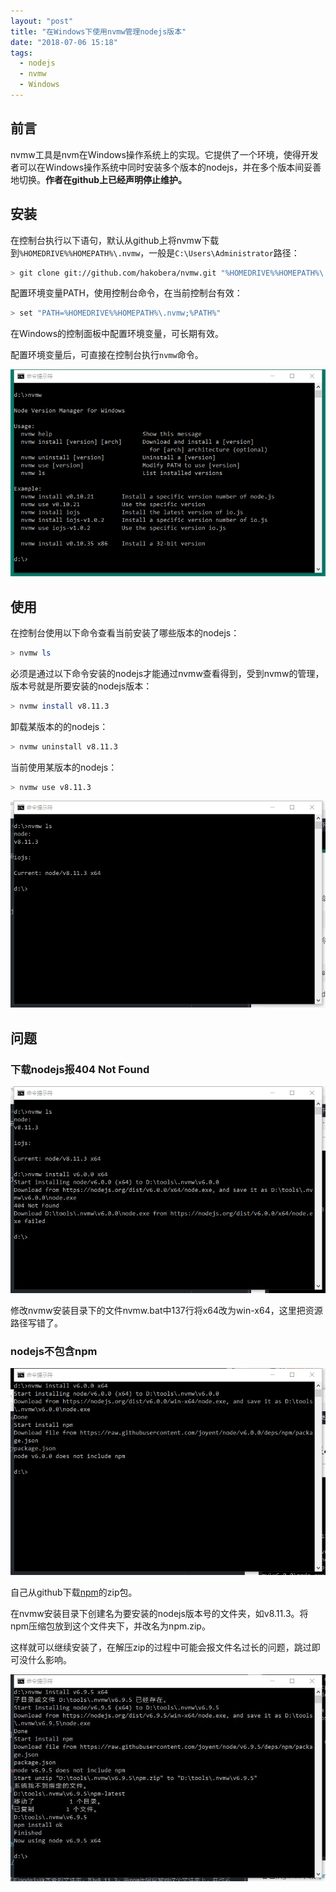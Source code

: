 ```yaml
---
layout: "post"
title: "在Windows下使用nvmw管理nodejs版本"
date: "2018-07-06 15:18"
tags:
  - nodejs
  - nvmw
  - Windows
---
```


## 前言

nvmw工具是nvm在Windows操作系统上的实现。它提供了一个环境，使得开发者可以在Windows操作系统中同时安装多个版本的nodejs，并在多个版本间妥善地切换。**作者在github上已经声明停止维护。**

## 安装

在控制台执行以下语句，默认从github上将nvmw下载到`%HOMEDRIVE%%HOMEPATH%\.nvmw`，一般是`C:\Users\Administrator`路径：

``` bash
> git clone git://github.com/hakobera/nvmw.git "%HOMEDRIVE%%HOMEPATH%\.nvmw"
```

配置环境变量PATH，使用控制台命令，在当前控制台有效：

``` bash
> set "PATH=%HOMEDRIVE%%HOMEPATH%\.nvmw;%PATH%"
```

在Windows的控制面板中配置环境变量，可长期有效。

配置环境变量后，可直接在控制台执行`nvmw`命令。

![在控制台执行nvmw](2018-07-06-在windows下使用nvmw管理nodejs版本/201807061637.png)

## 使用

在控制台使用以下命令查看当前安装了哪些版本的nodejs：

``` bash
> nvmw ls
```

必须是通过以下命令安装的nodejs才能通过nvmw查看得到，受到nvmw的管理，版本号就是所要安装的nodejs版本：

``` bash
> nvmw install v8.11.3
```

卸载某版本的的nodejs：

``` bash
> nvmw uninstall v8.11.3
```

当前使用某版本的nodejs：

``` bash
> nvmw use v8.11.3
```

![查看nvmw下nodejs的管理情况](2018-07-06-在windows下使用nvmw管理nodejs版本/201807061650.png)

## 问题

### 下载nodejs报404 Not Found

![下载nodejs报404 Not Found](2018-07-06-在windows下使用nvmw管理nodejs版本/201807061700.png)

修改nvmw安装目录下的文件nvmw.bat中137行将x64改为win-x64，这里把资源路径写错了。

### nodejs不包含npm

![nodejs不包含npm](2018-07-06-在windows下使用nvmw管理nodejs版本/201807061704.png)

自己从github下载[npm](https://github.com/npm/npm)的zip包。

在nvmw安装目录下创建名为要安装的nodejs版本号的文件夹，如v8.11.3。将npm压缩包放到这个文件夹下，并改名为npm.zip。

这样就可以继续安装了，在解压zip的过程中可能会报文件名过长的问题，跳过即可没什么影响。

![nvmw安装nodejs过程](2018-07-06-在windows下使用nvmw管理nodejs版本/201807061721.png)
